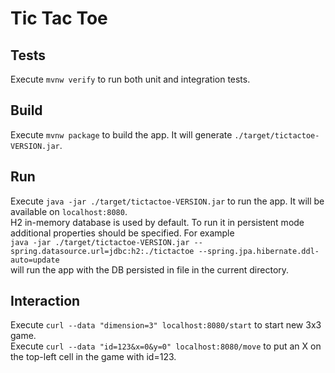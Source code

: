 # Tic Tac Toe

## Tests
Execute `mvnw verify` to run both unit and integration tests.

## Build
Execute `mvnw package` to build the app. It will generate `./target/tictactoe-VERSION.jar`.

## Run
Execute `java -jar ./target/tictactoe-VERSION.jar` to run the app. It will be available on `localhost:8080`.  
H2 in-memory database is used by default. To run it in persistent mode additional properties should be specified.
For example  
`java -jar ./target/tictactoe-VERSION.jar --spring.datasource.url=jdbc:h2:./tictactoe --spring.jpa.hibernate.ddl-auto=update`  
will run the app with the DB persisted in file in the current directory.

## Interaction
Execute `curl --data "dimension=3" localhost:8080/start` to start new 3x3 game.  
Execute `curl --data "id=123&x=0&y=0" localhost:8080/move` to put an X on the top-left cell in the game with id=123.
